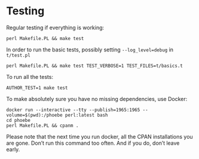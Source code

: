 # Testing

Regular testing if everything is working:

```
perl Makefile.PL && make test
```

In order to run the basic tests, possibly setting `--log_level=debug`
in `t/test.pl`

```
perl Makefile.PL && make test TEST_VERBOSE=1 TEST_FILES=t/basics.t 
```

To run all the tests:

```
AUTHOR_TEST=1 make test
```

To make absolutely sure you have no missing dependencies, use Docker:

```
docker run --interactive --tty --publish=1965:1965 --volume=$(pwd):/phoebe perl:latest bash
cd phoebe
perl Makefile.PL && cpanm .
```

Please note that the next time you run docker, all the CPAN
installations you are gone. Don’t run this command too often.
And if you do, don’t leave early.
